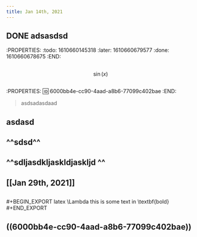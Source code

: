 ```yaml
---
title: Jan 14th, 2021
---
```


##
## DONE adsasdsd
:PROPERTIES:
:todo: 1610660145318
:later: 1610660679577
:done: 1610660678675
:END:
##
##
$$ \sin(x)$$
##
##
##
:PROPERTIES:
:id: 6000bb4e-cc90-4aad-a8b6-77099c402bae
:END:
> asdsadasdaad
## asdasd
##
##
##
##
##
##
## ^^sdsd^^
## ^^sdljasdkljaskldjaskljd ^^
## [[Jan 29th, 2021]]
##
##
#+BEGIN_EXPORT latex
\Lambda this is some text in \textbf{bold}
#+END_EXPORT
##
##
## ((6000bb4e-cc90-4aad-a8b6-77099c402bae))
##
##
##
